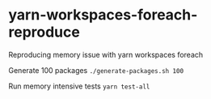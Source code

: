 # yarn-workspaces-foreach-reproduce
Reproducing memory issue with yarn workspaces foreach

Generate 100 packages
`./generate-packages.sh 100`

Run memory intensive tests
`yarn test-all`
